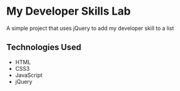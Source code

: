 # My Developer Skills Lab

A simple project that uses jQuery to add my developer skill to a list

## Technologies Used
- HTML
- CSS3
- JavaScript
- jQuery